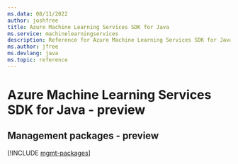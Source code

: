 ```yaml
---
ms.data: 08/11/2022
author: joshfree
title: Azure Machine Learning Services SDK for Java
ms.service: machinelearningservices
description: Reference for Azure Machine Learning Services SDK for Java
ms.author: jfree
ms.devlang: java
ms.topic: reference
---
```

# Azure Machine Learning Services SDK for Java - preview

## Management packages - preview
[!INCLUDE [mgmt-packages](machine-learning-services-mgmt-index.md)]